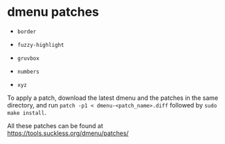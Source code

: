 # dmenu patches

- `border`

- `fuzzy-highlight`

- `gruvbox`

- `numbers`

- `xyz`



To apply a patch, download the latest dmenu and the patches in the same directory, and run `patch -p1 < dmenu-<patch_name>.diff` followed by `sudo make install`.



All these patches can be found at https://tools.suckless.org/dmenu/patches/
